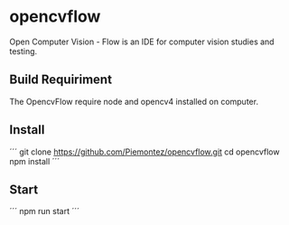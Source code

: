 # opencvflow

Open Computer Vision - Flow is an IDE for computer vision studies and testing.


## Build Requiriment

The OpencvFlow require node and opencv4 installed on computer.


## Install

´´´
git clone https://github.com/Piemontez/opencvflow.git
cd opencvflow
npm install
´´´

## Start
´´´
npm run start
´´´
